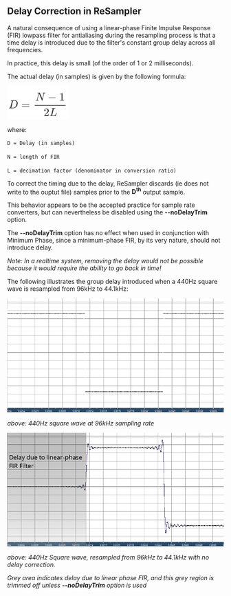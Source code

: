 ## Delay Correction in ReSampler

A natural consequence of using a linear-phase Finite Impulse Response (FIR) lowpass filter for antialiasing during the resampling process is that a time delay is introduced due to the filter's constant group delay across all frequencies.

In practice, this delay is small (of the order of 1 or 2 milliseconds).

The actual delay (in samples) is given by the following formula:

![Group Delay Formula](./DelayFormula-LinPhaseResampSm.PNG)

where: 



	D = Delay (in samples)

	N = length of FIR

	L = decimation factor (denominator in conversion ratio)


To correct the timing due to the delay, ReSampler discards (ie does not write to the ouptut file) samples prior to the **D<sup>th</sup>** output sample.

This behavior appears to be the accepted practice for sample rate converters, but can nevertheless be disabled using the **--noDelayTrim** option.  

The **--noDelayTrim** option has no effect when used in conjunction with Minimum Phase, since a minimum-phase FIR, by its very nature, should not introduce delay.

*Note: In a realtime system, removing the delay would not be possible because it would require the ability to go back in time!* 

The following illustrates the group delay introduced when a 440Hz square wave is resampled from 96kHz to 44.1kHz:

![440Hz square wave at 96kHz](./Original440HzAt96k.png)

*above: 440Hz square wave at 96kHz sampling rate*

![440Hz square wave to 44.1k](./LinPhase-GroupDelay.png) 

*above: 440Hz Square wave, resampled from 96kHz to 44.1kHz with no delay correction.*

*Grey area indicates delay due to linear phase FIR, and this grey region is trimmed off unless **--noDelayTrim** option is used*